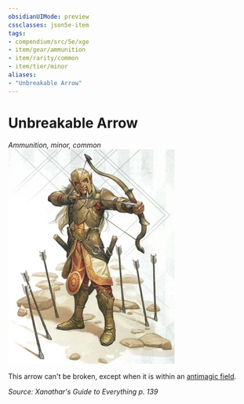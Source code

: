 ```yaml
---
obsidianUIMode: preview
cssclasses: json5e-item
tags:
- compendium/src/5e/xge
- item/gear/ammunition
- item/rarity/common
- item/tier/minor
aliases: 
- "Unbreakable Arrow"
---
```

# Unbreakable Arrow
*Ammunition, minor, common*  
![](compendium/items/img/unbreakable-arrow.webp#right)  


This arrow can't be broken, except when it is within an [antimagic field](compendium/spells/antimagic-field.md).

*Source: Xanathar's Guide to Everything p. 139*